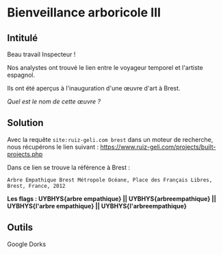 # Bienveillance arboricole III

## Intitulé
Beau travail Inspecteur !

Nos analystes ont trouvé le lien entre le voyageur temporel et l'artiste espagnol.

Ils ont été aperçus à l'inauguration d'une œuvre d'art à Brest.

*Quel est le nom de cette œuvre ?*

## Solution
Avec la requête `site:ruiz-geli.com brest` dans un moteur de recherche, nous récupérons le lien suivant : https://www.ruiz-geli.com/projects/built-projects.php

Dans ce lien se trouve la référence à Brest :
```
Arbre Empathique Brest Métropole Océane, Place des Français Libres, Brest, France, 2012
```

**Les flags : UYBHYS{arbre empathique} || UYBHYS{arbreempathique} || UYBHYS{l'arbre empathique} || UYBHYS{l'arbreempathique}**
## Outils
Google Dorks
